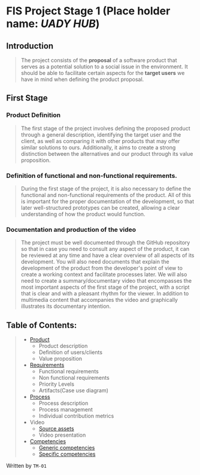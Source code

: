 # FIS Project Stage 1 (Place holder name: *UADY HUB*)
## Introduction
>The project consists of the **proposal** of a software product that serves as a potential solution to a social issue in the environment. It should be able to facilitate certain aspects for the **target users** we have in mind when defining the product proposal.
## First Stage
### Product Definition
>The first stage of the project involves defining the proposed product through a general description, identifying the target user and the client, as well as comparing it with other products that may offer similar solutions to ours. Additionally, it aims to create a strong distinction between the alternatives and our product through its value proposition.
### Definition of functional and non-functional requirements.
>During the first stage of the project, it is also necessary to define the functional and non-functional requirements of the product. All of this is important for the proper documentation of the development, so that later well-structured prototypes can be created, allowing a clear understanding of how the product would function.
### Documentation and production of the video
>The project must be well documented through the GitHub repository so that in case you need to consult any aspect of the product, it can be reviewed at any time and have a clear overview of all aspects of its development.
>You will also need documents that explain the development of the product from the developer's point of view to create a working context and facilitate processes later.
>We will also need to create a summary/documentary video that encompasses the most important aspects of the first stage of the project, with a script that is clear and with a pleasant rhythm for the viewer. In addition to multimedia content that accompanies the video and graphically illustrates its documentary intention.

## Table of Contents:
>- [Product](https://github.com/Ozia112/Team-2-FSE-repo/tree/FIS-Project-Stage-1/B_task)
>    - Product description
>    - Definition of users/clients
>    - Value proposition
>- [Requirements](https://github.com/Ozia112/Team-2-FSE-repo/tree/FIS-Project-Stage-1/C_task)
>    - Functional requirements
>    - Non functional requirements
>    - Priority Levels
>    - Artifacts(Case use diagram)
>- [Process](https://github.com/Ozia112/Team-2-FSE-repo/tree/FIS-Project-Stage-1/D_task)
>   - Process description
>   - Process management
>   - Individual contribution metrics
>- Video
>    - [Source assets](https://github.com/Ozia112/Team-2-FSE-repo/tree/FIS-Project-Stage-1/assets)
>    - Video presentation
>- [Competencies](https://github.com/Ozia112/Team-2-FSE-repo/tree/FIS-Project-Stage-1/F_task)
>    - [Generic competencies](https://github.com/Ozia112/Team-2-FSE-repo/blob/FIS-Project-Stage-1/F_task/generic%20competencies.md)
>    - [Specific competencies](https://github.com/Ozia112/Team-2-FSE-repo/blob/FIS-Project-Stage-1/F_task/specific%20competences.md)

Written by `TM-01`
